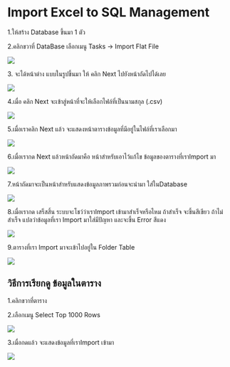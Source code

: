 # Import Excel to SQL Management

1.ให้สร้าง Database ขึ้นมา 1 ตัว

2.คลิกขวาที่ DataBase เลือกเมนู Tasks -> Import Flat File&#x20;

![](<../../.gitbook/assets/image (62).png>)

3\. จะได้หน้าต่าง แบบในรูปขึ้นมา ให้ คลิก Next ไปยังหน้าถัดไปได้เลย

![](<../../.gitbook/assets/image (21).png>)

4.เมื่อ คลิก Next จะเข้าสู่หน้าที่จะให้เลือกไฟล์ที่เป็นนามสกุล (.csv)

![](<../../.gitbook/assets/image (18).png>)

5.เมื่อเราคลิก  Next แล้ว จะแสดงหน้าตารางข้อมูลที่มีอยู่ในไฟล์ที่เราเลือกมา

![](<../../.gitbook/assets/image (38).png>)

6.เมื่อเรากด Next แล้วหน้าถัดมาคือ หน้าสำหรับเอาไว้แก้ไข ข้อมูลของตารางที่เราImport มา

![](<../../.gitbook/assets/image (51).png>)

7.หน้าถัดมาจะเป็นหน้าสำหรับแสดงข้อมูลภาพรวมก่อนจะนำมา ใส่ในDatabase&#x20;

![](<../../.gitbook/assets/image (54).png>)

8.เมื่อเรากด เสร็สสิ้น ระบบจะโชว์ว่าเราImport เข้ามาสำเร็จหรือไหม ถ้าสำเร็จ จะขึ้นสีเขียว ถ้าไม่สำเร็จ แปลว่าข้อมูลที่เรา Import มาใส่มีปัญหา และจะขึ้น Error สีแดง&#x20;

![](<../../.gitbook/assets/image (80) (1).png>)

9.ตารางที่เรา Import มาจะเข้าไปอยู่ใน Folder Table&#x20;

![](<../../.gitbook/assets/image (83).png>)

## วิธีการเรียกดู ข้อมูลในตาราง

1.คลิกขวาที่ตาราง&#x20;

2.เลือกเมนู Select Top 1000 Rows

![](<../../.gitbook/assets/image (85).png>)

3.เมื่อกดแล้ว จะแสดงข้อมูลที่เราImport เข้ามา

![](<../../.gitbook/assets/image (78).png>)
